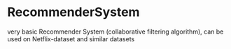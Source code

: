 RecommenderSystem
=================

very basic Recommender System (collaborative filtering algorithm), can be used on Netflix-dataset and similar datasets
